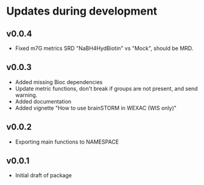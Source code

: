 # Updates during development

## v0.0.4

* Fixed m7G metrics SRD "NaBH4HydBiotin" vs "Mock", should be MRD.

## v0.0.3

* Added missing Bioc dependencies
* Update metric functions, don't break if groups are not present, and send warning.
* Added documentation
* Added vignette "How to use brainSTORM in WEXAC (WIS only)"

## v0.0.2

* Exporting main functions to NAMESPACE

## v0.0.1 

* Initial draft of package
